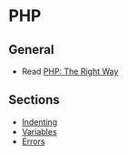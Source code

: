 # PHP

## General

 - Read [PHP: The Right Way](http://www.phptherightway.com/)

## Sections

 - [Indenting](https://github.com/BrownPaperBag/code-conventions/tree/master/php/indenting)
 - [Variables](https://github.com/BrownPaperBag/code-conventions/tree/master/php/variables)
 - [Errors](https://github.com/BrownPaperBag/code-conventions/tree/master/php/errors)
